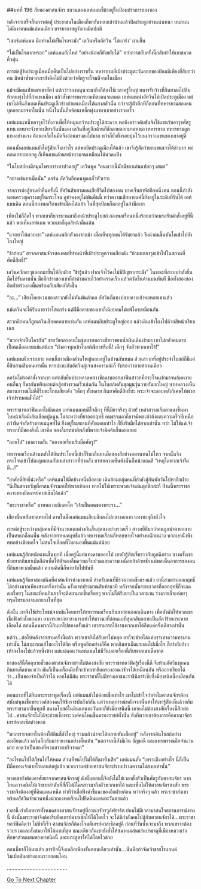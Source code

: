 ##บทที่ 196 ภัยของศาสนจักร
ขบวนของเลห์แมนขี่ม้าอยู่ในป้อมปราการลองซอง


หลังจากเสร็จสิ้นการต่อสู้ ประชาชนในเมืองก็พากันหลบเข้าบ้านแล้วปิดประตูอย่างแน่นหนา บนถนนไม่มีเงาคนแม้แต่คนเดียว บรรยากาศดูวังเวงผิดปกติ


“เซอร์เลห์แมน มือท่านไม่เป็นไรกระมัง” เลวินหรืออัศวิน ‘โล่แกร่ง’ ถามขึ้น


“ไม่เป็นไรมากหรอก” เลห์แมนยักไหล่ “อย่างน้อยก็ยังขยับได้” ทว่าการขยับครั้งนี้กลับทำให้เขาขมวดคิ้วมุ่น


การต่อสู้ชิงประตูเมืองเมื่อคืนเป็นไปอย่างราบรื่น ทหารยามที่เฝ้าประตูตะวันออกของป้อมมีเพียงยี่สิบกว่าคน มิหนำซ้ำพวกเขายังคิดไม่ถึงด้วยว่าศัตรูจะโจมตีจากในเมือง


แม้จะมีคนเป่าแตรเขาสัตว์ แต่กว่ากองหนุนจะมาถึงก็ต้องใช้เวลาครู่ใหญ่ ทหารรับจ้างที่กินยาลงไปสิบห้าคนพุ่งไปที่กำแพงเมือง แล้วสังหารทหารยามทีละคนจนหมด เลห์แมนนำอัศวินไปเปิดประตูเมือง แต่เขาไม่ทันสังเกตเห็นประตูเล็กข้างกำแพงเมืองใต้แสงสลัวนั้น กว่าจะรู้ตัวอีกทีก็ตอนที่ทหารยามสองคนบุกออกมาจากในนั้น หนึ่งในนั้นถือค้อนเหล็กพุ่งมาหาเขาอย่างรวดเร็ว


เลห์แมนเหน็บอาวุธไว้ที่เอวเพื่อให้หมุนกว้านประตูได้สะดวก พอถึงคราวคับขันจึงใช้แขนรับอาวุธศัตรูแทน แทบจะจังหวะเดียวกันนั้นเอง เลวินที่อยู่อีกด้านก็ชักดาบออกมาแทงเอวทหารยาม ทหารยามถูกแทงอย่างแรง ค้อนเหล็กในมือจึงอ่อนแรงลงไปมาก ทว่าก็ยังทิ้งรอยบุ๋มไว้บนเกราะแขนของเขาอยู่ดี


ตอนนั้นเลห์แมนยังไม่รู้สึกเจ็บเท่าไร แต่พอยึดประตูเมืองได้แล้ว เขาจึงรู้สึกว่ายกแขนขวาได้ลำบาก พอถอดเกราะออกดู ก็เห็นแขนด้านหน้าบวมจนเหมือนไม้นวดแป้ง


“ในโบสถ์คงมีสมุนไพรบรรเทาปวดอยู่” เลวินพูด “คนพวกนี้มักมีของเล่นแปลกๆ เสมอ”


“อย่างเช่นยาเม็ดนั่น” ดอร์น อัศวินอีกคนพูดกลั้วหัวเราะ


จากการต่อสู้ยามค่ำคืนครั้งนี้ อัศวินสิบสามคนเสียชีวิตไปสองคน บาดเจ็บสาหัสอีกหนึ่งคน ตอนนี้กำลังนอนครวญครางอยู่ในกระโจม ดูท่าคงอยู่ไม่พ้นคืนนี้ ทว่าความเสียหายแค่นี้ยังอยู่ในระดับที่รับได้ เลห์แมนคิด ตอนนี้กองพลเรือนเข้าเมืองได้แล้ว ในที่สุดป้อมก็ตกอยู่ในกำมือเขา


เพียงไม่กี่อึดใจ พวกเขาก็ยกขบวนมาถึงหน้าประตูโบสถ์ กองพลเรือนหนึ่งร้อยกว่าคนรอรับคำสั่งอยู่ที่นี่แล้ว พอเห็นเลห์แมน พวกเขาก็ผุดสีหน้าตื่นเต้น


“แจกยาให้พวกเขา” เลห์แมนพลิกตัวลงจากม้า เมื่อเห็นทุกคนได้รับยาแล้ว จึงนำคนขึ้นบันไดเข้าไปยังโถงใหญ่


“ช้าก่อน” สาวกศาสนจักรสองคนที่ทำหน้าที่เฝ้าประตูตวาดเสียงดัง “ห้ามพกอาวุธเข้าไปในสถานที่ศักดิ์สิทธิ์!”


เลวินควักอาวุธออกมายื่นให้อีกฝ่าย “ข้ารู้แล้ว ฝากเจ้าไว้คงไม่มีปัญหากระมัง” ในขณะที่สาวกกำลังยื่นมือไปรับดาบนั้น มืออีกข้างของเขาก็กำด้ามดาบไว้อย่างรวดเร็ว แล้วตวัดขึ้นด้านบนทันที มือทั้งสองของอีกฝ่ายร่วงลงพื้นพร้อมกับเสียงที่ดังขึ้น


“อะ...” เสียงโหยหวนของสาวกยังไม่ทันพ้นลำคอ อัศวินก็แทงปลายดาบเข้าคอหอยเขาแล้ว


แม้เลวินจะได้รับฉายาว่าโล่แกร่ง แต่ฝีมือดาบของเขาก็เฉียบคมไม่แพ้ใครเหมือนกัน


สาวกอีกคนก็ถูกเลวินเชือดคอตายเช่นกัน เลห์แมนถีบประตูใหญ่ออก แล้วเดินเข้าโถงไปด้วยสีหน้าเรียบเฉย


“พวกเจ้าเป็นใครกัน” ชายวัยกลางคนในชุดบาทหลวงสีขาวขอบน้ำเงินเดินเข้ามา เขาไม่กลัวคมดาบเปื้อนเลือดเลยแม้แต่น้อย “บังอาจบุกเข้าโบสถ์เชียวหรือนี่! เด็กๆ จับตัวพวกเขาไว้!”


เลห์แมนหัวเราะเยาะ ตอนนี้ชาวเมืองส่วนใหญ่หลบอยู่ในบ้านกันหมด ส่วนสาวกที่อยู่ประจำโบสถ์ก็มีแค่ยี่สิบสามสิบคนเท่านั้น หากปะทะกับอัศวินผู้เจนสงครามล่ะก็ รับรองว่าตายสถานเดียว


ดอร์นไม่รอคำสั่งจากเขา แต่กลับยิ้มประหลาดพลางชักดาบออกมาฟันสาวกที่กระโจนเข้ามาจนล้มหงาย คนอื่นๆ ก็พากันหยิบดาบต่อสู้อย่างรวดเร็วเช่นกัน ในโบสถ์พลันชุลมุนวุ่นวายกันยกใหญ่ บาทหลวงเห็นสถานการณ์ไม่ดีก็รีบตะโกนเสียงดัง “เด็กๆ ทั้งหลาย กินยาศักดิ์สิทธิ์ซะ พระเจ้าจะมอบพลังวิเศษให้พวกเจ้าปราบคนชั่วได้!”


พระราชาทอว์ฟิคเดาไม่ผิดเลย เลห์แมนแอบดีใจลึกๆ ที่นี่มียาจริงๆ ด้วย! เหล่าสาวกเริ่มตาแดงขึ้นมา ใบหน้าเริ่มมีเส้นเลือดปูดนูน ในระหว่างที่ยาออกฤทธิ์ คนธรรมดาก็อาจมีพละกำลังและความเร็วที่เหนือกว่าขีดจำกัดร่างกายมนุษย์ได้ ยิ่งอยู่ในสถานที่คับแคบเท่าไร ก็ยิ่งรับมือได้ยากเท่านั้น ทว่า ไม่ใช่แค่เจ้าหรอกที่มีของสิ่งนี้ เขาคิด ลองลิ้มรสชาติพลังที่พวกเจ้าคิดค้นขึ้นเองเถอะ


“ถอยไป” เขาตวาดลั่น “กองพลเรือนรับมือศัตรู!”


ทหารพลเรือนด้านหลังได้ยินประโยคนี้เข้าก็รีบกลืนยาเม็ดสองสีอย่างอดรนทนไม่ไหว จากนั้นจึงกระโจนเข้าไปตะลุมบอนกับเหล่าสาวกที่บ้าคลั่ง บาทหลวงเห็นดังนั้นก็หน้าถอดสี “เหตุใดพวกเจ้าจึงมี...!”


“ยาศักดิ์สิทธิ์น่ะหรือ” เลห์แมนใช้มือข้างหนึ่งถือดาบ เดินอ้อมกลุ่มคนที่กำลังสู้กันพัลวันไปหาอีกฝ่าย “นี่เป็นของขวัญที่ศาสนจักรมอบให้พวกข้าเอง หากไม่ใช่เพราะพวกเจ้าเล่นตุกติกล่ะก็ ป่านนี้พระราชาคงจะทรงยึดเกรย์คาสเซิลได้แล้ว”


“พระราชาหรือ” บาทหลวงเบิกตาโต “เจ้าเป็นคนของพระรา...”


เสียงนั้นพลันขาดหายไป ดาบในมือเลห์แมนเสียบลึกลงไปกลางอกเขา แทงทะลุถึงหัวใจ


การต่อสู้ระหว่างกลุ่มคนที่มีจำนวนแตกต่างกันสิ้นสุดลงอย่างรวดเร็ว สาวกยี่สิบกว่าคนถูกฆ่าตายกลายเป็นศพเกลื่อนพื้น หลังจากยาหมดฤทธิ์แล้ว ทหารพลเรือนก็หอบหายใจอย่างหนักหน่วง พวกเขานั่งพิงศพอย่างพึงพอใจ ไม่สนใจเลือดที่ไหลนองพื้นแม้แต่น้อย


เลห์แมนรู้สึกหนักแขนขึ้นทุกที เมื่อครู่นี้แค่แทงดาบออกไป เขายังรู้สึกเจ็บราวกับถูกฉีกร่าง บางครั้งเขายังอยากกินยาเม็ดสีดำเพื่อให้ตัวเองลืมความเจ็บปวดและความเหนื่อยล้าด้วยซ้ำ แต่พอเห็นอาการของคนที่กินยาพวกนั้นแล้ว ความคิดนี้ก็หายวับไปทันที


เลห์แมนรู้จักยาสองชนิดที่ศาสนจักรนำมาขายดี สำหรับคนที่มีร่างกายแข็งแรงแล้ว ยานี่สามารถออกฤทธิ์ได้อย่างมากเพียงสามครั้งเท่านั้น ครั้งแรกประมาณสิบห้านาที หลังจากนั้นระยะเวลาที่ออกฤทธิ์ก็จะลดลงเรื่อยๆ ในขณะที่คนกินยาก็จะติดยามากขึ้นเรื่อยๆ หากไม่ได้รับยาเป็นเวลานาน ร่างกายก็จะค่อยๆ ทรุดโทรมลงจนตายลงในที่สุด


ดังนั้น เขาจึงใช้ประโยชน์จากมันโดยการให้ทหารพลเรือนกินยาก่อนออกเดินทาง เพื่อบังคับให้พวกเขาเชื่อฟังคำสั่งของเขา อาการอยากยาสามารถทำให้ชาวนาที่อ่อนแอที่สุดกลับกลายเป็นสัตว์ร้ายกระหายเลือดได้ ตอนนี้คนพวกนี้กินยาไปสองครั้งแล้ว เขาสามารถใช้งานพวกเขาได้อีกแค่ครั้งเดียวเท่านั้น


แต่ว่า...ต่อให้หลังจากสามครั้งนี้แล้ว พวกเขายังได้รับยาไม่หยุด ยาก็จะช่วยได้แค่บรรเทาความทรมานเท่านั้น ไม่สามารถแก้ไขอะไรได้อีก หรือพูดอีกอย่างก็คือ หากกินยาเม็ดแรกลงไปเมื่อไร ก็เท่ากับก้าวเท้าลงโลงไปแล้วหนึ่งข้าง แต่แน่นอนว่าเลห์แมนไม่มีวันบอกเรื่องนี้กับพวกเขาเด็ดขาด


ยาสองสีนี้คืออุบายชั่วของศาสนจักรอย่างไม่ต้องสงสัย พระราชาทอว์ฟิครู้เรื่องนี้ดี จึงห้ามอัศวินทุกคนกินยาเด็ดขาด ทว่า มันก็เป็นเครื่องมือที่จะช่วยเขายึดครองอาณาจักรได้เหมือนกัน หรืออาจเรียกได้ว่า...เป็นของจำเป็นก็ว่าได้ หากไม่มีมัน พระราชาก็ไม่มีทางเอาชนะราชินีการ์เซียซึ่งมียาชนิดนี้เหมือนกันได้


ตอนแรกที่ได้ยินพระราชาพูดเรื่องนี้ เลห์แมนยังไม่ค่อยเชื่อเท่าไร เขาไม่เข้าใจว่าทำไมศาสนจักรต้องสนับสนุนเชื้อพระวงศ์สองคนให้ชิงราชบัลลังก์กัน แต่ว่าเหตุการณ์หลังจากนั้นทำให้เขารู้สึกเห็นด้วยกับพระราชามากขึ้นทุกที ขนาดโบสถ์ในดินแดนตะวันตกก็ยังมียาชนิดนี้ เขาคงไม่ต้องสงสัยเรื่องนี้อีกต่อไป...ศาสนจักรไม่ได้จะช่วยเชื้อพระวงศ์คนไหนขึ้นครองราชย์ทั้งนั้น สิ่งที่พวกเขาต้องการคืออาณาจักรเกรย์คาสเซิลต่างหาก


“พวกเราเจอยาในห้องใต้ดินสี่ลังใหญ่ รวมแล้วน่าจะได้หลายพันเม็ดอยู่” หลังจากค้นโบสถ์อย่างละเอียดแล้ว เลวินก็กลับมารายงานอย่างตื่นเต้น “นอกจากนี้ยังมีเงิน อัญมณี และแพรพรรณอีกจำนวนมาก คาดว่าเป็นของที่พวกสาวกบริจาคมา”


“อะไรขนไปได้ก็ขนไปให้หมด ส่วนที่ขนไปไม่ได้ก็เผาทิ้งเสีย” เลห์แมนสั่ง “เพราะถึงอย่างไร นี่ก็เป็นฝีมือของเจ้าชายโรแลนด์อยู่แล้ว พวกเราแค่ช่วยศาสนจักรปราบปรามความไม่สงบเท่านั้น”


พวกเขายังต้องอาศัยยาจากศาสนจักรอยู่ ดังนั้นตอนนี้จึงยังไม่ใช่เวลาตั้งตัวเป็นศัตรูกับศาสนจักร หากโยนความผิดให้เจ้าชายลำดับที่สี่ก็ไม่มีใครสาวมาถึงตัวพวกเขาได้ และเพื่อไม่ให้ศาสนจักรสงสัย พระราชาจึงต้องอยู่ที่ดินแดนเหนือ ทำทีว่าเชื่อฟังคำชี้แนะของอีกฝ่ายก่อน ทว่าจริงๆ แล้ว พระราชาส่งเขาพร้อมอัศวินจำนวนหนึ่งนำกองพลเรือนไปยึดดินแดนตะวันตกแล้ว


เวลานี้ กำลังทหารทั้งหมดของศาสนจักรอยู่ที่อาณาจักรวูล์ฟฮาร์ต ย่อมไม่มีเวลามาสนใจสถานการณ์ทางนี้ ดังนั้นพระราชาจึงต้องรีบยึดเกรย์คาสเซิลให้ได้โดยไว จะได้มีกำลังคนไปสู้กับศาสนจักรได้...พระราชาทอว์ฟิคคิดว่า ไม่ช้าก็เร็ว ศาสนจักรก็ต้องโจมตีเกรย์คาสเซิลอยู่ดี ก่อนที่วันนั้นจะมาถึง พวกเขาจะต้องรวบรวมและสั่งสมยาให้ได้มากที่สุด ขณะเดียวกันเขายังสั่งให้สมาคมเล่นแร่แปรธาตุที่เมืองหลวงเร่งศึกษาส่วนผสมของยาชนิดนี้ และแกะสูตรให้ได้โดยไวด้วย


ตอนนี้ยาก็ได้มาแล้ว ภารกิจนี้จึงเหลือเพียงขั้นตอนเดียวเท่านั้น...นั่นคือกำจัดเจ้าชายโรแลนด์ วิมเบิลดันอย่างถอนรากถอนโคน


........................................






[Go To Next Chapter]( ./109.md)